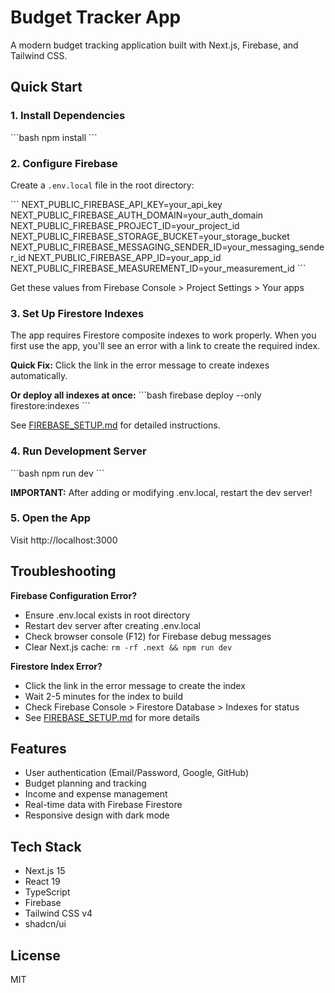 # Budget Tracker App

A modern budget tracking application built with Next.js, Firebase, and Tailwind CSS.

## Quick Start

### 1. Install Dependencies
\`\`\`bash
npm install
\`\`\`

### 2. Configure Firebase

Create a `.env.local` file in the root directory:

\`\`\`
NEXT_PUBLIC_FIREBASE_API_KEY=your_api_key
NEXT_PUBLIC_FIREBASE_AUTH_DOMAIN=your_auth_domain
NEXT_PUBLIC_FIREBASE_PROJECT_ID=your_project_id
NEXT_PUBLIC_FIREBASE_STORAGE_BUCKET=your_storage_bucket
NEXT_PUBLIC_FIREBASE_MESSAGING_SENDER_ID=your_messaging_sender_id
NEXT_PUBLIC_FIREBASE_APP_ID=your_app_id
NEXT_PUBLIC_FIREBASE_MEASUREMENT_ID=your_measurement_id
\`\`\`

Get these values from Firebase Console > Project Settings > Your apps

### 3. Set Up Firestore Indexes

The app requires Firestore composite indexes to work properly. When you first use the app, you'll see an error with a link to create the required index.

**Quick Fix:** Click the link in the error message to create indexes automatically.

**Or deploy all indexes at once:**
\`\`\`bash
firebase deploy --only firestore:indexes
\`\`\`

See [FIREBASE_SETUP.md](./FIREBASE_SETUP.md) for detailed instructions.

### 4. Run Development Server

\`\`\`bash
npm run dev
\`\`\`

**IMPORTANT:** After adding or modifying .env.local, restart the dev server!

### 5. Open the App

Visit http://localhost:3000

## Troubleshooting

**Firebase Configuration Error?**
- Ensure .env.local exists in root directory
- Restart dev server after creating .env.local
- Check browser console (F12) for Firebase debug messages
- Clear Next.js cache: `rm -rf .next && npm run dev`

**Firestore Index Error?**
- Click the link in the error message to create the index
- Wait 2-5 minutes for the index to build
- Check Firebase Console > Firestore Database > Indexes for status
- See [FIREBASE_SETUP.md](./FIREBASE_SETUP.md) for more details

## Features

- User authentication (Email/Password, Google, GitHub)
- Budget planning and tracking
- Income and expense management
- Real-time data with Firebase Firestore
- Responsive design with dark mode

## Tech Stack

- Next.js 15
- React 19
- TypeScript
- Firebase
- Tailwind CSS v4
- shadcn/ui

## License

MIT
